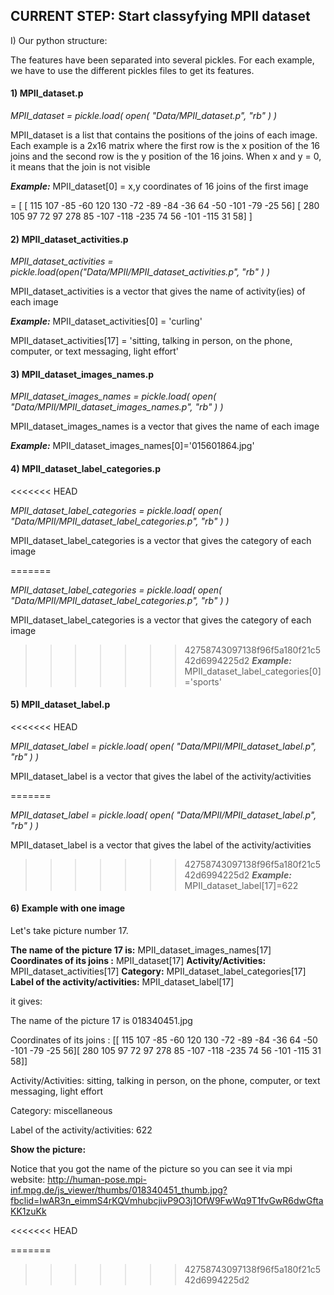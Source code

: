## CURRENT STEP: Start classyfying MPII dataset

I) Our python structure:

The features have been separated into several pickles. For each example, we have to use the different pickles files to get its features.

#### **1) MPII_dataset.p**

*MPII_dataset = pickle.load( open( "Data/MPII_dataset.p", "rb" ) )*

MPII_dataset is a list that contains the positions of the joins of each image.
Each example is a 2x16 matrix where the first row is the x position of the 16 joins and the second row is the y position of the 16 joins. When x and y = 0, it means that the join is not visible

***Example:*** 
MPII_dataset[0] = x,y coordinates of 16 joins of the first image  

=  [ [ 115  107  -85  -60  120  130  -72  -89  -84  -36   64  -50 -101  -79 -25   56] [ 280  105   97   72   97  278   85 -107 -118 -235   74   56 -101 -115 31   58] ]

#### **2) MPII_dataset_activities.p**

*MPII_dataset_activities = pickle.load(open("Data/MPII/MPII_dataset_activities.p", "rb" ) )*

MPII_dataset_activities is a vector that gives the name of activity(ies) of each image

***Example:*** 
MPII_dataset_activities[0] = 'curling'

MPII_dataset_activities[17] = 'sitting, talking in person, on the phone, computer, or text messaging, light effort'

#### **3) MPII_dataset_images_names.p**

*MPII_dataset_images_names = pickle.load( open( "Data/MPII/MPII_dataset_images_names.p", "rb" ) )*

MPII_dataset_images_names is a vector that gives the name of each image

***Example:***
MPII_dataset_images_names[0]='015601864.jpg'

#### **4) MPII_dataset_label_categories.p**
<<<<<<< HEAD

*MPII_dataset_label_categories = pickle.load( open( "Data/MPII/MPII_dataset_label_categories.p", "rb" ) )*

MPII_dataset_label_categories is a vector that gives the category of each image

=======

*MPII_dataset_label_categories = pickle.load( open( "Data/MPII/MPII_dataset_label_categories.p", "rb" ) )*

MPII_dataset_label_categories is a vector that gives the category of each image

>>>>>>> 42758743097138f96f5a180f21c542d6994225d2
***Example:***
MPII_dataset_label_categories[0]='sports'

#### **5)  MPII_dataset_label.p**
<<<<<<< HEAD

*MPII_dataset_label = pickle.load( open( "Data/MPII/MPII_dataset_label.p", "rb" ) )*

MPII_dataset_label is a vector that gives the label of the activity/activities

=======

*MPII_dataset_label = pickle.load( open( "Data/MPII/MPII_dataset_label.p", "rb" ) )*

MPII_dataset_label is a vector that gives the label of the activity/activities

>>>>>>> 42758743097138f96f5a180f21c542d6994225d2
***Example:***
MPII_dataset_label[17]=622

#### **6)  Example with one image**

Let's take picture number 17.

**The name of the picture 17 is:** MPII_dataset_images_names[17]
**Coordinates of its joins :** MPII_dataset[17]
**Activity/Activities:** MPII_dataset_activities[17]
**Category:** MPII_dataset_label_categories[17]
**Label of the activity/activities:** MPII_dataset_label[17]

it gives:

The name of the picture 17 is 018340451.jpg

Coordinates of its joins  :  [[ 115  107  -85  -60  120  130  -72  -89  -84  -36   64  -50 -101  -79
-25   56][ 280  105   97   72   97  278   85 -107 -118 -235   74   56 -101 -115
31   58]]

Activity/Activities:  sitting, talking in person, on the phone, computer, or text messaging, light effort

Category:  miscellaneous

Label of the activity/activities:  622

**Show the picture:**

Notice that you got the name of the picture so you can see it via mpi website: 
http://human-pose.mpi-inf.mpg.de/js_viewer/thumbs/018340451_thumb.jpg?fbclid=IwAR3n_eimmS4rKQVmhubcjivP9O3j1OfW9FwWq9T1fvGwR6dwGftaKK1zuKk


<<<<<<< HEAD

=======
>>>>>>> 42758743097138f96f5a180f21c542d6994225d2

